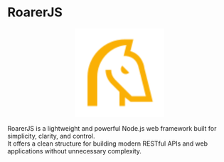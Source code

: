 # RoarerJS

<center><img src="./src/assets/Logo.png" style="height: 200px"></center>

RoarerJS is a lightweight and powerful Node.js web framework built for simplicity, clarity, and control.  
It offers a clean structure for building modern RESTful APIs and web applications without unnecessary complexity.


